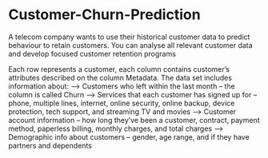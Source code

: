 # Customer-Churn-Prediction
A telecom company wants to use their historical customer data to predict behaviour to retain customers. You can analyse all relevant customer data and develop focused customer retention programs

Each row represents a customer, each column contains customer’s attributes described on the column
Metadata. The data set includes information about:
--> Customers who left within the last month – the column is called Churn
--> Services that each customer has signed up for – phone, multiple lines, internet, online security, online backup, device
protection, tech support, and streaming TV and movies
--> Customer account information – how long they’ve been a customer, contract, payment method, paperless billing, monthly
charges, and total charges
--> Demographic info about customers – gender, age range, and if they have partners and dependents
